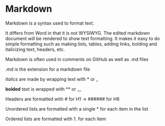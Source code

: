 # Markdown

Markdown is a syntax used to format text.

It differs from Word in that it is not WYSIWYG. The edited markdown document will be rendered to show text formatting.
It makes it easy to do simple formatting such as making lists, tables, adding links, bolding and italicizing text, headers, etc.

Markdown is often used in comments on GitHub as well as .md files

.md is the extension for a markdown file

*italics* are made by wrapping text with * or _

**bolded** text is wrapped with ** or __

Headers are formatted with # for H1 -> ###### for H6

Unordered lists are formatted with a single * for each item in the list

Ordered lists are formatted with 1. for each item
